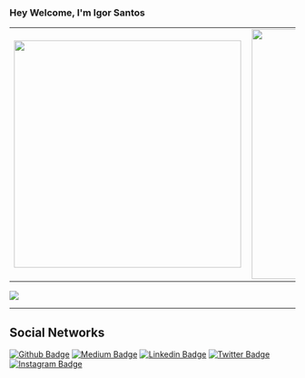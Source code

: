 ### Hey Welcome, I'm Igor Santos

<center>
    <table>
        <tr>
            <td>
                <img width="400px" align="left" src="https://github-readme-stats.vercel.app/api/top-langs/?username=IgorSantos17&hide=html&layout=compact&theme=gruvbox" /></td>
            <td>
                <img width="440px" align="left" src="https://github-readme-stats.vercel.app/api?username=IgorSantos17&theme=gruvbox&show_icons=true" />
            </td>
        </tr>  
    </table>
</center>

<a href="https://github.com/IgorSantos17/Resume">
  <img align="center" src="https://github-readme-stats.vercel.app/api/pin/?username=IgorSantos17&repo=Resume&theme=gruvbox" />
</a>

<hr>

## **Social Networks**

[![Github Badge](https://img.shields.io/badge/github-%23100000.svg?&style=for-the-badge&logo=github&logoColor=white&link=https://github.com/IgorSantos17)](https://github.com/IgorSantos17/)
[![Medium Badge](https://img.shields.io/badge/medium-%2312100E.svg?&style=for-the-badge&logo=medium&logoColor=white&link=https://medium.com/@IgorSantos17)](https://medium.com/@IgorSantos17)
[![Linkedin Badge](https://img.shields.io/badge/linkedin-%230077B5.svg?&style=for-the-badge&logo=linkedin&logoColor=white&link=https://www.linkedin.com/in/igorsantoos/)](https://www.linkedin.com/in/igorsantoos/)
[![Twitter Badge](https://img.shields.io/badge/twitter-%231DA1F2.svg?&style=for-the-badge&logo=twitter&logoColor=white&link=https://twitter.com/IgorSantoos17)](https://twitter.com/IgorSantoos17)
[![Instagram Badge](https://img.shields.io/badge/instagram-%23E4405F.svg?&style=for-the-badge&logo=instagram&logoColor=white&link=https://www.instagram.com/igoorsantos17/)](https://www.instagram.com/igoorsantos17/)
